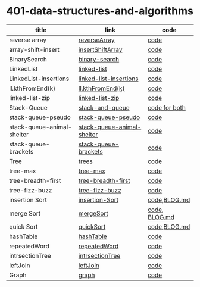 # 401-data-structures-and-algorithms


title |link |code
------|------|------|
reverse array|[reverseArray](https://github.com/BayanKhalil/401-data-structures-and-algorithms/blob/main/challenges/reverseArray/src/com/reverse-array/src/com/company/Readme.md)|[code](https://github.com/BayanKhalil/401-data-structures-and-algorithms/blob/main/challenges/reverseArray/src/com/reverse-array/src/com/company/Main.java)
array-shift-insert|[insertShiftArray](https://github.com/BayanKhalil/401-data-structures-and-algorithms/blob/main/challenges/array-insert-shift/src/Readme.md)|[code](https://github.com/BayanKhalil/401-data-structures-and-algorithms/blob/main/challenges/array-insert-shift/src/com/company/Main.java)
BinarySearch|[binary-search](https://github.com/BayanKhalil/binary-search/blob/main/binarySearch.png)|[code](https://github.com/BayanKhalil/binary-search/blob/main/Main.java)
LinkedList |[linked-list](https://github.com/BayanKhalil/401-data-structures-and-algorithms/blob/linked-list/Data-Structures/data%20structure%20descreption%20folder/linkedList.md)|[code](https://github.com/BayanKhalil/401-data-structures-and-algorithms/tree/linked-list/Data-Structures/lib/src/main/java/Data/Structures)
LinkedList-insertions|[linked-list-insertions](https://github.com/BayanKhalil/401-data-structures-and-algorithms/blob/main/Data-Structures/LinkedList/data%20structure%20descreption%20folder/linked-list-insertions.md)|[code](https://github.com/BayanKhalil/401-data-structures-and-algorithms/blob/main/Data-Structures/LinkedList/lib/src/main/java/Data/Structures/linkedList.java)
ll.kthFromEnd(k)|[ll.kthFromEnd(k)](https://github.com/BayanKhalil/401-data-structures-and-algorithms/blob/main/Data-Structures/LinkedList/data%20structure%20descreption%20folder/linked-list-kth.md)|[code](https://github.com/BayanKhalil/401-data-structures-and-algorithms/blob/main/Data-Structures/LinkedList/lib/src/main/java/Data/Structures/linkedList.java)
linked-list-zip|[linked-list-zip](https://github.com/BayanKhalil/401-data-structures-and-algorithms/blob/main/Data-Structures/LinkedList/data%20structure%20descreption%20folder/linked-list-zip.md)|[code](https://github.com/BayanKhalil/401-data-structures-and-algorithms/blob/main/Data-Structures/LinkedList/lib/src/main/java/Data/Structures/linkedList.java)
Stack-Queue|[stack-and-queue](https://github.com/BayanKhalil/401-data-structures-and-algorithms/blob/main/Data-Structures/StackAndQueue/StackAndQueue%20Description%20folder/stack-and-queue.md)|[code for both](https://github.com/BayanKhalil/401-data-structures-and-algorithms/tree/main/Data-Structures/StackAndQueue/app/src/main/java/StackAndQueue)
stack-queue-pseudo|[stack-queue-pseudo](https://github.com/BayanKhalil/401-data-structures-and-algorithms/blob/main/Data-Structures/StackAndQueue/StackAndQueue%20Description%20folder/stack-queue-pseudo.md)|[code](https://github.com/BayanKhalil/401-data-structures-and-algorithms/blob/main/Data-Structures/StackAndQueue/app/src/main/java/StackAndQueue/pseudoQueue.java)
stack-queue-animal-shelter|[stack-queue-animal-shelter](https://github.com/BayanKhalil/401-data-structures-and-algorithms/blob/main/Data-Structures/StackAndQueue/StackAndQueue%20Description%20folder/animalShelter.md)|[code](https://github.com/BayanKhalil/401-data-structures-and-algorithms/blob/main/Data-Structures/StackAndQueue/app/src/main/java/StackAndQueue/AnimalShelter.java)
stack-queue-brackets|[stack-queue-brackets](https://github.com/BayanKhalil/401-data-structures-and-algorithms/blob/main/Data-Structures/StackAndQueue/StackAndQueue%20Description%20folder/validateBrackets.md)|[code](https://github.com/BayanKhalil/401-data-structures-and-algorithms/blob/main/Data-Structures/StackAndQueue/app/src/main/java/StackAndQueue/validateBrackets.java)
Tree|[trees](https://github.com/BayanKhalil/401-data-structures-and-algorithms/blob/main/Data-Structures/Tree/Tree%20Description%20folder/trees.md)|[code](https://github.com/BayanKhalil/401-data-structures-and-algorithms/tree/main/Data-Structures/Tree/app/src/main/java/Tree)
tree-max|[tree-max](https://github.com/BayanKhalil/401-data-structures-and-algorithms/blob/main/Data-Structures/Tree/Tree%20Description%20folder/treeMax.md)|[code](https://github.com/BayanKhalil/401-data-structures-and-algorithms/blob/main/Data-Structures/Tree/app/src/main/java/Tree/BinaryTree.java)
tree-breadth-first|[tree-breadth-first](https://github.com/BayanKhalil/401-data-structures-and-algorithms/blob/main/Data-Structures/Tree/Tree%20Description%20folder/breadthFirstTree.md)|[code](https://github.com/BayanKhalil/401-data-structures-and-algorithms/blob/main/Data-Structures/Tree/app/src/main/java/Tree/BinaryTree.java)
tree-fizz-buzz|[tree-fizz-buzz](https://github.com/BayanKhalil/401-data-structures-and-algorithms/blob/main/Data-Structures/Tree/Tree%20Description%20folder/fizzbuzz.md)|[code](https://github.com/BayanKhalil/401-data-structures-and-algorithms/blob/main/Data-Structures/Tree/app/src/main/java/Tree/BinaryTree.java)
insertion Sort|[insertion-Sort](https://github.com/BayanKhalil/401-data-structures-and-algorithms/blob/main/Data-Structures/InsertionSort/Sort%20description%20folder/insertionSort.md)|[code](https://github.com/BayanKhalil/401-data-structures-and-algorithms/blob/main/Data-Structures/InsertionSort/lib/src/main/java/InsertionSort/InsertionSort.java),[BLOG.md](https://github.com/BayanKhalil/401-data-structures-and-algorithms/blob/main/Data-Structures/InsertionSort/BLOG.md)
merge Sort|[mergeSort](https://github.com/BayanKhalil/401-data-structures-and-algorithms/blob/main/Data-Structures/InsertionSort/Sort%20description%20folder/mergeSort.md)|[code](https://github.com/BayanKhalil/401-data-structures-and-algorithms/blob/main/Data-Structures/InsertionSort/lib/src/main/java/InsertionSort/MergeSort.java), [BLOG.md](https://github.com/BayanKhalil/401-data-structures-and-algorithms/blob/main/Data-Structures/InsertionSort/BLOG.md)
quick Sort|[quickSort](https://github.com/BayanKhalil/401-data-structures-and-algorithms/blob/main/Data-Structures/InsertionSort/Sort%20description%20folder/quickSort.md)|[code](https://github.com/BayanKhalil/401-data-structures-and-algorithms/blob/main/Data-Structures/InsertionSort/lib/src/main/java/InsertionSort/QuickSort.java),[BLOG.md](https://github.com/BayanKhalil/401-data-structures-and-algorithms/blob/main/Data-Structures/InsertionSort/BLOG.md)
hashTable|[hashTable](https://github.com/BayanKhalil/401-data-structures-and-algorithms/blob/main/Data-Structures/HashTable/description%20Folder/hashTable.md)|[code](https://github.com/BayanKhalil/401-data-structures-and-algorithms/blob/main/Data-Structures/HashTable/lib/src/main/java/HashTable/HashTable.java)
repeatedWord|[repeatedWord](https://github.com/BayanKhalil/401-data-structures-and-algorithms/blob/main/Data-Structures/HashTable/description%20Folder/repeatedWord.md)|[code](https://github.com/BayanKhalil/401-data-structures-and-algorithms/blob/main/Data-Structures/HashTable/lib/src/main/java/HashTable/RepeatedWord.java)
intrsectionTree|[intrsectionTree](https://github.com/BayanKhalil/401-data-structures-and-algorithms/blob/main/Data-Structures/HashTable/description%20Folder/intersectionTree.md)|[code](https://github.com/BayanKhalil/401-data-structures-and-algorithms/blob/main/Data-Structures/HashTable/lib/src/main/java/HashTable/IntersectionTree.java)
leftJoin|[leftJoin](https://github.com/BayanKhalil/401-data-structures-and-algorithms/blob/main/Data-Structures/HashTable/description%20Folder/leftJoin.md)|[code](https://github.com/BayanKhalil/401-data-structures-and-algorithms/blob/main/Data-Structures/HashTable/lib/src/main/java/HashTable/LeftJoin.java)
Graph|[graph](https://github.com/BayanKhalil/401-data-structures-and-algorithms/blob/main/Data-Structures/Graphs/data%20structure%20descreption%20folder/linkedList.md)|[code](https://github.com/BayanKhalil/401-data-structures-and-algorithms/blob/main/Data-Structures/Graphs/lib/src/main/java/Data/Structures/Graph.java)

